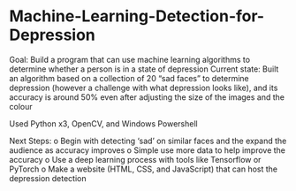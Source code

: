 # Machine-Learning-Detection-for-Depression

Goal: Build a program that can use machine learning algorithms to determine whether a person is in a state of depression 
Current state: Built an algorithm based on a collection of 20 “sad faces” to determine depression (however a challenge with what depression looks like), and its accuracy is around 50% even after adjusting the size of the images and the colour

Used Python x3, OpenCV, and Windows Powershell

Next Steps:
o	Begin with detecting ‘sad’ on similar faces and the expand the audience as accuracy improves
o	Simple use more data to help improve the accuracy
o	Use a deep learning process with tools like Tensorflow or PyTorch 
o	Make a website (HTML, CSS, and JavaScript) that can host the depression detection
